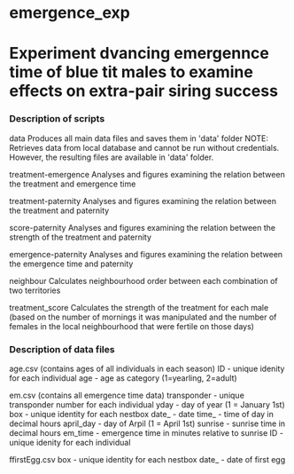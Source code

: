 # emergence_exp


# Experiment dvancing emergennce time of blue tit males to examine effects on extra-pair siring success


### Description of scripts
data
  Produces all main data files and saves them in 'data' folder
  NOTE: Retrieves data from local database and cannot be run without credentials. However, the resulting files are available in 'data' folder.
  
treatment-emergence
  Analyses and figures examining the relation between the treatment and emergence time
  
treatment-paternity
  Analyses and figures examining the relation between the treatment and paternity
  
score-paternity
  Analyses and figures examining the relation between the strength of the treatment and paternity

emergence-paternity
  Analyses and figures examining the relation between the emergence time and paternity

neighbour
  Calculates neighbourhood order between each combination of two territories

treatment_score
  Calculates the strength of the treatment for each male (based on the number of mornings it was manipulated and the number of females in the local neighbourhood that were fertile on those days)



### Description of data files

age.csv (contains ages of all individuals in each season)
  ID  - unique idenity for each individual
  age - age as category (1=yearling, 2=adult)
  
 
em.csv (contains all emergence time data)
  transponder - unique transponder number for each individual
  yday        - day of year (1 = January 1st)
  box         - unique identity for each nestbox
  date_       - date
  time_       - time of day in decimal hours
  april_day   - day of Arpil (1 = April 1st)
  sunrise     - sunrise time in decimal hours
  em_time     - emergence time in minutes relative to sunrise
  ID          - unique idenity for each individual
  
ffirstEgg.csv 
  box   - unique identity for each nestbox
  date_ - date of first egg
  



